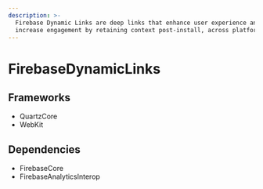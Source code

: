 ```yaml
---
description: >-
  Firebase Dynamic Links are deep links that enhance user experience and
  increase engagement by retaining context post-install, across platforms
---
```


# FirebaseDynamicLinks

## Frameworks

* QuartzCore
* WebKit

## Dependencies

* FirebaseCore
* FirebaseAnalyticsInterop

